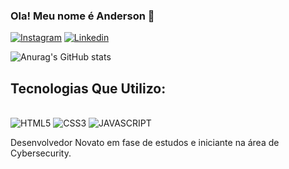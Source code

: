 ### Ola! Meu nome é Anderson 🤝

[![Instagram](https://img.shields.io/badge/Instagram-E4405F?style=for-the-badge&logo=instagram&logoColor=white)](https://www.instagram.com/zzz_adrr/)
[![Linkedin](https://img.shields.io/badge/LinkedIn-0077B5?style=for-the-badge&logo=linkedin&logoColor=white)](https://www.linkedin.com/in/anderson-nascimento-b58150215/)

![Anurag's GitHub stats](https://github-readme-stats.vercel.app/api?username=zzzAnderzz&show_icons=true&theme=radical)

## Tecnologias Que Utilizo:
<div style="display: inline-block"></br>
<img alt="HTML5" src="https://img.shields.io/badge/HTML-239120?style=for-the-badge&logo=html5&logoColor=white">
<img alt="CSS3" src="https://img.shields.io/badge/CSS-239120?&style=for-the-badge&logo=css3&logoColor=white">
<img alt="JAVASCRIPT" src="https://img.shields.io/badge/JavaScript-F7DF1E?style=for-the-badge&logo=javascript&logoColor=black">
</div></br>

Desenvolvedor Novato em fase de estudos e iniciante na área de  Cybersecurity.
